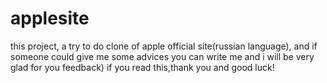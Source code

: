 # applesite
this project, a try to do clone of apple official site(russian language), and if someone could give me some advices you can write me
and i will be very glad for you feedback)
if you read this,thank you and good luck!
